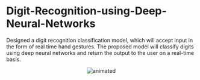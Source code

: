 # Digit-Recognition-using-Deep-Neural-Networks
Designed a digit recognition
classification model, which will accept input in the form of real
time hand gestures. The proposed model will
classify digits using deep neural networks and return the
output to the user on a real-time basis.

<p align="center">
  <img src="Images/Demo.gif" alt="animated" />
</p>
